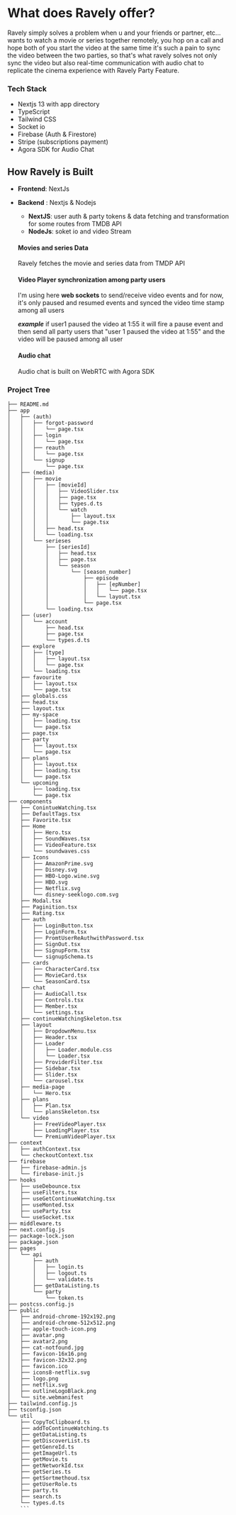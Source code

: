 
# **What does Ravely offer?**
Ravely simply solves a problem when u and your friends or partner, etc...
wants to watch a movie or series together remotely, you hop on a call and hope both of you start the video at the same time it's such a pain to sync the video between the two parties, so that's what ravely solves not only sync the video but also real-time communication with audio chat to replicate the cinema experience with Ravely Party Feature.


### **Tech Stack**
- Nextjs 13 with app directory
- TypeScript
- Tailwind CSS
- Socket io
-  Firebase (Auth & Firestore)
-  Stripe (subscriptions payment)
-  Agora SDK for Audio Chat

## **How Ravely is Built**
- **Frontend**: NextJs
- **Backend** : Nextjs & Nodejs
   - **NextJS**: user auth & party tokens & data fetching and transformation for some routes                         from TMDB API
   - **NodeJs**:  soket io and video Stream
   
  #### **Movies and series Data**
  Ravely fetches the movie and series data from TMDP API
  #### **Video Player synchronization among party users**
  I'm using here **web sockets** to send/receive video events and for now, it's only paused and resumed events and synced the video time stamp among all users 
  
   **_example_** 
    if user1 paused the video at 1:55 it will fire a pause event and then send all party users that 
    "user 1 paused the video at 1:55" and the video will be paused among all user
  #### **Audio chat**
  Audio chat is built on WebRTC with Agora SDK
  



### **Project Tree** 
```
├── README.md
├── app
│   ├── (auth)
│   │   ├── forgot-password
│   │   │   └── page.tsx
│   │   ├── login
│   │   │   └── page.tsx
│   │   ├── reauth
│   │   │   └── page.tsx
│   │   └── signup
│   │       └── page.tsx
│   ├── (media)
│   │   ├── movie
│   │   │   ├── [movieId]
│   │   │   │   ├── VideoSlider.tsx
│   │   │   │   ├── page.tsx
│   │   │   │   ├── types.d.ts
│   │   │   │   └── watch
│   │   │   │       ├── layout.tsx
│   │   │   │       └── page.tsx
│   │   │   ├── head.tsx
│   │   │   └── loading.tsx
│   │   └── serieses
│   │       ├── [seriesId]
│   │       │   ├── head.tsx
│   │       │   ├── page.tsx
│   │       │   └── season
│   │       │       └── [season_number]
│   │       │           ├── episode
│   │       │           │   ├── [epNumber]
│   │       │           │   │   └── page.tsx
│   │       │           │   └── layout.tsx
│   │       │           └── page.tsx
│   │       └── loading.tsx
│   ├── (user)
│   │   └── account
│   │       ├── head.tsx
│   │       ├── page.tsx
│   │       └── types.d.ts
│   ├── explore
│   │   ├── [type]
│   │   │   ├── layout.tsx
│   │   │   └── page.tsx
│   │   └── loading.tsx
│   ├── favourite
│   │   ├── layout.tsx
│   │   └── page.tsx
│   ├── globals.css
│   ├── head.tsx
│   ├── layout.tsx
│   ├── my-space
│   │   ├── loading.tsx
│   │   └── page.tsx
│   ├── page.tsx
│   ├── party
│   │   ├── layout.tsx
│   │   └── page.tsx
│   ├── plans
│   │   ├── layout.tsx
│   │   ├── loading.tsx
│   │   └── page.tsx
│   └── upcoming
│       ├── loading.tsx
│       └── page.tsx
├── components
│   ├── ConintueWatching.tsx
│   ├── DefaultTags.tsx
│   ├── Favorite.tsx
│   ├── Home
│   │   ├── Hero.tsx
│   │   ├── SoundWaves.tsx
│   │   ├── VideoFeature.tsx
│   │   └── soundwaves.css
│   ├── Icons
│   │   ├── AmazonPrime.svg
│   │   ├── Disney.svg
│   │   ├── HBO-Logo.wine.svg
│   │   ├── HBO.svg
│   │   ├── Netflix.svg
│   │   └── disney-seeklogo.com.svg
│   ├── Modal.tsx
│   ├── Paginition.tsx
│   ├── Rating.tsx
│   ├── auth
│   │   ├── LoginButton.tsx
│   │   ├── LoginForm.tsx
│   │   ├── PromtUserReAuthwithPassword.tsx
│   │   ├── SignOut.tsx
│   │   ├── SignupForm.tsx
│   │   └── signupSchema.ts
│   ├── cards
│   │   ├── CharacterCard.tsx
│   │   ├── MovieCard.tsx
│   │   └── SeasonCard.tsx
│   ├── chat
│   │   ├── AudioCall.tsx
│   │   ├── Controls.tsx
│   │   ├── Member.tsx
│   │   └── settings.tsx
│   ├── continueWatchingSkeleton.tsx
│   ├── layout
│   │   ├── DropdownMenu.tsx
│   │   ├── Header.tsx
│   │   ├── Loader
│   │   │   ├── Loader.module.css
│   │   │   └── Loader.tsx
│   │   ├── ProviderFilter.tsx
│   │   ├── Sidebar.tsx
│   │   ├── Slider.tsx
│   │   └── carousel.tsx
│   ├── media-page
│   │   └── Hero.tsx
│   ├── plans
│   │   ├── Plan.tsx
│   │   └── plansSkeleton.tsx
│   └── video
│       ├── FreeVideoPlayer.tsx
│       ├── LoadingPlayer.tsx
│       └── PremiumVideoPlayer.tsx
├── context
│   ├── authContext.tsx
│   └── checkoutContext.tsx
├── firebase
│   ├── firebase-admin.js
│   └── firebase-init.js
├── hooks
│   ├── useDebounce.tsx
│   ├── useFilters.tsx
│   ├── useGetContinueWatching.tsx
│   ├── useMonted.tsx
│   ├── useParty.tsx
│   └── useSocket.tsx
├── middleware.ts
├── next.config.js
├── package-lock.json
├── package.json
├── pages
│   └── api
│       ├── auth
│       │   ├── login.ts
│       │   ├── logout.ts
│       │   └── validate.ts
│       ├── getDataListing.ts
│       └── party
│           └── token.ts
├── postcss.config.js
├── public
│   ├── android-chrome-192x192.png
│   ├── android-chrome-512x512.png
│   ├── apple-touch-icon.png
│   ├── avatar.png
│   ├── avatar2.png
│   ├── cat-notfound.jpg
│   ├── favicon-16x16.png
│   ├── favicon-32x32.png
│   ├── favicon.ico
│   ├── icons8-netflix.svg
│   ├── logo.png
│   ├── netflix.svg
│   ├── outlineLogoBlack.png
│   └── site.webmanifest
├── tailwind.config.js
├── tsconfig.json
└── util
    ├── CopyToClipboard.ts
    ├── addToContinueWatching.ts
    ├── getDataListing.ts
    ├── getDiscoverList.ts
    ├── getGenreId.ts
    ├── getImageUrl.ts
    ├── getMovie.ts
    ├── getNetworkId.tsx
    ├── getSeries.ts
    ├── getSortmethoud.tsx
    ├── getUserRole.ts
    ├── party.ts
    ├── search.ts
    └── types.d.ts
    ```
